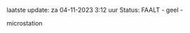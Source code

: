 laatste update: 
za 04-11-2023  3:12   uur 
Status: FAALT - geel - 
<div class="service Y">microstation</div>